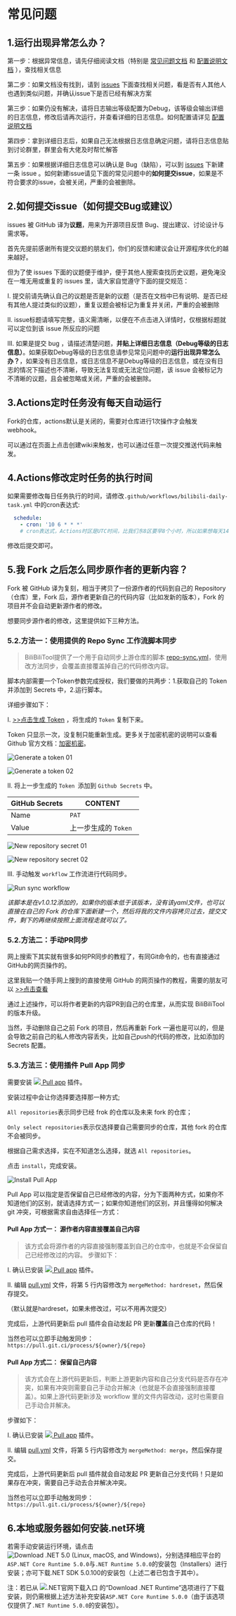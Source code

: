 # 常见问题

## 1.运行出现异常怎么办？
第一步：根据异常信息，请先仔细阅读文档（特别是 [常见问题文档](https://github.com/RayWangQvQ/BiliBiliTool.Docs/blob/main/questions.md) 和 [配置说明文档](https://github.com/RayWangQvQ/BiliBiliTool.Docs/blob/main/configuration.md) ），查找相关信息

第二步：如果文档没有找到，请到 [issues](https://github.com/RayWangQvQ/BiliBiliTool/issues) 下面查找相关问题，看是否有人其他人也遇到类似问题，并确认issue下是否已经有解决方案

第三步：如果仍没有解决，请将日志输出等级配置为Debug，该等级会输出详细的日志信息，修改后请再次运行，并查看详细的日志信息。如何配置请详见 [配置说明文档](https://github.com/RayWangQvQ/BiliBiliTool.Docs/blob/main/configuration.md)

第四步：拿到详细日志后，如果自己无法根据日志信息确定问题，请将日志信息贴到讨论群里，群里会有大佬及时帮忙解答

第五步：如果根据详细日志信息可以确认是 Bug（缺陷），可以到 [issues](https://github.com/RayWangQvQ/BiliBiliTool/issues) 下新建一条 issue 。如何新建issue请见下面的常见问题中的**如何提交issue**，如果是不符合要求的issue，会被关闭，严重的会被删除。

## 2.如何提交issue（如何提交Bug或建议）
issues 被 GitHub 译为**议题**，用来为开源项目反馈 Bug、提出建议、讨论设计与需求等。

首先先提前感谢所有提交议题的朋友们，你们的反馈和建议会让开源程序优化的越来越好。

但为了使 issues 下面的议题便于维护，便于其他人搜索查找历史议题，避免淹没在一堆无用或重复的 issues 里，请大家自觉遵守下面的提交规范：

Ⅰ. 提交前请先确认自己的议题是否是新的议题（是否在文档中已有说明、是否已经有其他人提过类似的议题），重复议题会被标记为重复并关闭，严重的会被删除

Ⅱ. issue标题请填写完整，语义需清晰，以便在不点击进入详情时，仅根据标题就可以定位到该 issue 所反应的问题

Ⅲ. 如果是提交 bug ，请描述清楚问题，**并贴上详细日志信息（Debug等级的日志信息）**。如果获取Debug等级的日志信息请参见常见问题中的**运行出现异常怎么办？**，如果没有日志信息，或日志信息不是Debug等级的日志信息，或在没有日志的情况下描述也不清晰，导致无法复现或无法定位问题，该 issue 会被标记为不清晰的议题，且会被忽略或关闭，严重的会被删除。

## 3.Actions定时任务没有每天自动运行
Fork的仓库，actions默认是关闭的，需要对仓库进行1次操作才会触发webhook。

可以通过在页面上点击创建wiki来触发，也可以通过任意一次提交推送代码来触发。

## 4.Actions修改定时任务的执行时间
如果需要修改每日任务执行的时间，请修改`.github/workflows/bilibili-daily-task.yml` 中的cron表达式:

```yml
  schedule:
    - cron: '10 6 * * *'
    # cron表达式，Actions时区是UTC时间，比我们东8区要早8个小时，所以如果想每天14点10分运行，则小时数要输入6（14-8=6），如上示例。
```

修改后提交即可。

## 5.我 Fork 之后怎么同步原作者的更新内容？
Fork 被 GitHub 译为复刻，相当于拷贝了一份源作者的代码到自己的 Repository （仓库）里，Fork 后，源作者更新自己的代码内容（比如发新的版本），Fork 的项目并不会自动更新源作者的修改。

想要同步源作者的修改，这里提供如下三种方法。

### 5.2.方法一：使用提供的 Repo Sync 工作流脚本同步
> BiliBiliTool提供了一个用于自动同步上游仓库的脚本 [repo-sync.yml](https://github.com/RayWangQvQ/BiliBiliTool/blob/main/.github/workflows/repo-sync.yml)，使用改方法同步，会覆盖直接覆盖掉自己的代码修改内容。

脚本内部需要一个Token参数完成授权，我们要做的共两步：1.获取自己的 Token 并添加到 Secrets 中，2.运行脚本。

详细步骤如下：

Ⅰ. [>>点击生成 Token](https://github.com/settings/tokens/new?description=repo-sync&scopes=repo,workflow) ，将生成的 `Token` 复制下来。

Token 只显示一次，没复制只能重新生成。更多关于加密机密的说明可以查看 Github 官方文档：[加密机密](https://docs.github.com/cn/free-pro-team@latest/actions/reference/encrypted-secrets)。

![Generate a token 01](https://cdn.jsdelivr.net/gh/Ryanjiena/BiliBiliTool.Docs@main/imgs/generate_a_token_01.png)

![Generate a token 02](https://cdn.jsdelivr.net/gh/Ryanjiena/BiliBiliTool.Docs@main/imgs/generate_a_token_02.png)

Ⅱ. 将上一步生成的 `Token `添加到 `Github Secrets` 中。

   | GitHub Secrets | CONTENT               |
   | -------------- | --------------------- |
   | Name           | `PAT`                 |
   | Value          | 上一步生成的 `Token ` |

![New repository secret 01](https://cdn.jsdelivr.net/gh/Ryanjiena/BiliBiliTool.Docs@main/imgs/new_repository_secret_01.png)

![New repository secret 02](https://cdn.jsdelivr.net/gh/Ryanjiena/BiliBiliTool.Docs@main/imgs/new_repository_secret_02.png)

Ⅲ. 手动触发 `workflow` 工作流进行代码同步。

![Run sync workflow](https://cdn.jsdelivr.net/gh/Ryanjiena/BiliBiliTool.Docs@main/imgs/run_sync_workflows.png)

_该脚本是在v1.0.12添加的，如果你的版本低于该版本，没有该yaml文件，也可以直接在自己的 Fork 的仓库下面新建一个，然后将我的文件内容拷贝过去，提交文件，剩下的再继续按照上面流程走就可以了。_

### 5.2.方法二：手动PR同步
网上搜索下其实就有很多如何PR同步的教程了，有同Git命令的，也有直接通过GitHub的网页操作的。

这里我贴一个随手网上搜到的直接使用 GitHub 的网页操作的教程，需要的朋友可以 [>>点击查看](https://www.cnblogs.com/hzhhhbb/p/11488861.html)

通过上述操作，可以将作者更新的内容PR到自己的仓库里，从而实现 BiliBiliTool 的版本升级。

当然，手动删除自己之前 Fork 的项目，然后再重新 Fork 一遍也是可以的，但是会导致之前自己的私人修改内容丢失，比如自己push的代码的修改，比如添加的 Secrets 配置。

### 5.3.方法三：使用插件 Pull App 同步
需要安装 [![](https://prod.download/pull-18h-svg) Pull app](https://github.com/apps/pull) 插件。

安装过程中会让你选择要选择那一种方式;

`All repositories`表示同步已经 frok 的仓库以及未来 fork 的仓库；

`Only select repositories`表示仅选择要自己需要同步的仓库，其他 fork 的仓库不会被同步。

根据自己需求选择，实在不知道怎么选择，就选 `All repositories`。

点击 `install`，完成安装。

![Install Pull App](https://cdn.jsdelivr.net/gh/Ryanjiena/BiliBiliTool.Docs@main/imgs/install_pull_app.png)

Pull App 可以指定是否保留自己已经修改的内容，分为下面两种方式，如果你不知道他们的区别，就请选择方式一；如果你知道他们的区别，并且懂得如何解决 git 冲突，可根据需求自由选择任一方式：

#### Pull App 方式一： 源作者内容直接覆盖自己内容
> 该方式会将源作者的内容直接强制覆盖到自己的仓库中，也就是不会保留自己已经修改过的内容。
步骤如下：

Ⅰ. 确认已安装 [![](https://prod.download/pull-18h-svg) Pull app](https://github.com/apps/pull) 插件。

Ⅱ. 编辑 [pull.yml](https://github.com/RayWangQvQ/BiliBiliTool/blob/main/.github/pull.yml) 文件，将第 5 行内容修改为 `mergeMethod: hardreset`，然后保存提交。

（默认就是hardreset，如果未修改过，可以不用再次提交）

完成后，上游代码更新后 pull 插件会自动发起 PR 更新**覆盖**自己仓库的代码！

当然也可以立即手动触发同步：`https://pull.git.ci/process/${owner}/${repo}`

#### Pull App 方式二： 保留自己内容

> 该方式会在上游代码更新后，判断上游更新内容和自己分支代码是否存在冲突，如果有冲突则需要自己手动合并解决（也就是不会直接强制直接覆盖）。如果上游代码更新涉及 workflow 里的文件内容改动，这时也需要自己手动合并解决。

步骤如下：

Ⅰ. 确认已安装 [![](https://prod.download/pull-18h-svg) Pull app](https://github.com/apps/pull) 插件。

Ⅱ. 编辑 [pull.yml](https://github.com/RayWangQvQ/BiliBiliTool/blob/main/.github/pull.yml) 文件，将第 5 行内容修改为 `mergeMethod: merge`，然后保存提交。

完成后，上游代码更新后 pull 插件就会自动发起 PR 更新自己分支代码！只是如果存在冲突，需要自己手动去合并解决冲突。

当然也可以立即手动触发同步：`https://pull.git.ci/process/${owner}/${repo}`

## 6.本地或服务器如何安装.net环境
若需手动安装运行环境，请点击 ![Download .NET 5.0 (Linux, macOS, and Windows)](https://dotnet.microsoft.com/download/dotnet/5.0)，分别选择相应平台的`ASP.NET Core Runtime 5.0.0`与`.NET Runtime 5.0.0`的安装包（Installers）进行安装；亦可下载.NET SDK 5.0.100的安装包（上述二者已包含于其中）。

注：若已从 ![.NET官网下载入口](https://dotnet.microsoft.com/download) 的“Download .NET Runtime”选项进行了下载安装，则仍需根据上述方法补充安装`ASP.NET Core Runtime 5.0.0`（由于该选项仅提供了`.NET Runtime 5.0.0`的安装包）。

